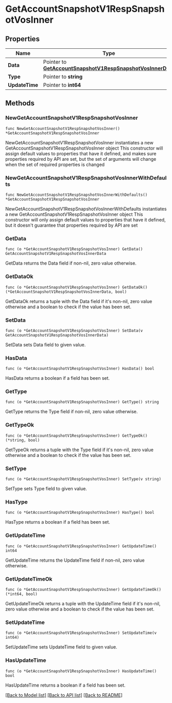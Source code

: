 # GetAccountSnapshotV1RespSnapshotVosInner

## Properties

Name | Type | Description | Notes
------------ | ------------- | ------------- | -------------
**Data** | Pointer to [**GetAccountSnapshotV1RespSnapshotVosInnerData**](GetAccountSnapshotV1RespSnapshotVosInnerData.md) |  | [optional] 
**Type** | Pointer to **string** |  | [optional] 
**UpdateTime** | Pointer to **int64** |  | [optional] 

## Methods

### NewGetAccountSnapshotV1RespSnapshotVosInner

`func NewGetAccountSnapshotV1RespSnapshotVosInner() *GetAccountSnapshotV1RespSnapshotVosInner`

NewGetAccountSnapshotV1RespSnapshotVosInner instantiates a new GetAccountSnapshotV1RespSnapshotVosInner object
This constructor will assign default values to properties that have it defined,
and makes sure properties required by API are set, but the set of arguments
will change when the set of required properties is changed

### NewGetAccountSnapshotV1RespSnapshotVosInnerWithDefaults

`func NewGetAccountSnapshotV1RespSnapshotVosInnerWithDefaults() *GetAccountSnapshotV1RespSnapshotVosInner`

NewGetAccountSnapshotV1RespSnapshotVosInnerWithDefaults instantiates a new GetAccountSnapshotV1RespSnapshotVosInner object
This constructor will only assign default values to properties that have it defined,
but it doesn't guarantee that properties required by API are set

### GetData

`func (o *GetAccountSnapshotV1RespSnapshotVosInner) GetData() GetAccountSnapshotV1RespSnapshotVosInnerData`

GetData returns the Data field if non-nil, zero value otherwise.

### GetDataOk

`func (o *GetAccountSnapshotV1RespSnapshotVosInner) GetDataOk() (*GetAccountSnapshotV1RespSnapshotVosInnerData, bool)`

GetDataOk returns a tuple with the Data field if it's non-nil, zero value otherwise
and a boolean to check if the value has been set.

### SetData

`func (o *GetAccountSnapshotV1RespSnapshotVosInner) SetData(v GetAccountSnapshotV1RespSnapshotVosInnerData)`

SetData sets Data field to given value.

### HasData

`func (o *GetAccountSnapshotV1RespSnapshotVosInner) HasData() bool`

HasData returns a boolean if a field has been set.

### GetType

`func (o *GetAccountSnapshotV1RespSnapshotVosInner) GetType() string`

GetType returns the Type field if non-nil, zero value otherwise.

### GetTypeOk

`func (o *GetAccountSnapshotV1RespSnapshotVosInner) GetTypeOk() (*string, bool)`

GetTypeOk returns a tuple with the Type field if it's non-nil, zero value otherwise
and a boolean to check if the value has been set.

### SetType

`func (o *GetAccountSnapshotV1RespSnapshotVosInner) SetType(v string)`

SetType sets Type field to given value.

### HasType

`func (o *GetAccountSnapshotV1RespSnapshotVosInner) HasType() bool`

HasType returns a boolean if a field has been set.

### GetUpdateTime

`func (o *GetAccountSnapshotV1RespSnapshotVosInner) GetUpdateTime() int64`

GetUpdateTime returns the UpdateTime field if non-nil, zero value otherwise.

### GetUpdateTimeOk

`func (o *GetAccountSnapshotV1RespSnapshotVosInner) GetUpdateTimeOk() (*int64, bool)`

GetUpdateTimeOk returns a tuple with the UpdateTime field if it's non-nil, zero value otherwise
and a boolean to check if the value has been set.

### SetUpdateTime

`func (o *GetAccountSnapshotV1RespSnapshotVosInner) SetUpdateTime(v int64)`

SetUpdateTime sets UpdateTime field to given value.

### HasUpdateTime

`func (o *GetAccountSnapshotV1RespSnapshotVosInner) HasUpdateTime() bool`

HasUpdateTime returns a boolean if a field has been set.


[[Back to Model list]](../README.md#documentation-for-models) [[Back to API list]](../README.md#documentation-for-api-endpoints) [[Back to README]](../README.md)



